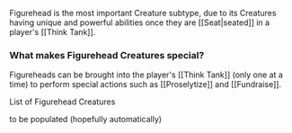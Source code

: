 Figurehead is the most important Creature subtype, due to its Creatures having unique and powerful abilities once they are [[Seat|seated]] in a player's [[Think Tank]]. 


### What makes Figurehead Creatures special?

Figureheads can be brought into the player's [[Think Tank]] (only one at a time) to perform special actions such as [[Proselytize]] and [[Fundraise]].


List of Figurehead Creatures

to be populated (hopefully automatically)

